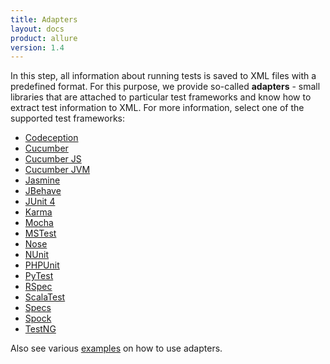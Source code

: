 ```yaml
---
title: Adapters
layout: docs
product: allure
version: 1.4
---
```


In this step, all information about running tests is saved to XML files with a predefined format. For this purpose, we provide so-called **adapters** - small libraries that are attached to particular test frameworks and know how to extract test information to XML. For more information, select one of the supported test frameworks:
* [Codeception](https://github.com/allure-framework/allure-codeception)
* [Cucumber](https://github.com/allure-framework/allure-cucumber)
* [Cucumber JS](https://github.com/allure-framework/cucumberjs-allure-reporter)
* [Cucumber JVM](https://github.com/allure-framework/allure-cucumber-jvm-adaptor)
* [Jasmine](https://github.com/allure-framework/allure-jasmine-plugin)
* [JBehave](http://automation-remarks.com/allure-jbehave-adapter)
* [JUnit 4](JUnit)
* [Karma](https://github.com/allure-framework/karma-allure-reporter)
* [Mocha](https://github.com/allure-framework/mocha-allure-reporter)
* [MSTest](https://github.com/allure-framework/allure-mstest-adapter)
* [Nose](https://github.com/allure-framework/allure-nose-adaptor)
* [NUnit](https://github.com/allure-framework/allure-nunit)
* [PHPUnit](https://github.com/allure-framework/allure-phpunit)
* [PyTest](https://github.com/allure-framework/allure-python)
* [RSpec](https://github.com/allure-framework/allure-rspec)
* [ScalaTest](https://github.com/allure-framework/allure-scalatest)
* [Specs](https://github.com/allure-framework/allure-specs)
* [Spock](https://github.com/allure-framework/allure-spock-adaptor)
* [TestNG](TestNG)

Also see various [examples](https://github.com/allure-examples) on how to use adapters.
